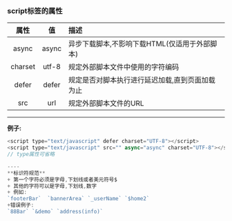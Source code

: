 ### script标签的属性  
属性 | 值 | 描述
:----:|:----:|:----
async | async | 异步下载脚本,不影响下载HTML(仅适用于外部脚本)
charset |utf-8 | 规定外部脚本文件中使用的字符编码
defer | defer | 规定是否对脚本执行进行延迟加载,直到页面加载为止
src | url |规定外部脚本文件的URL
----
**例子:**
```javascript
<script type="text/javascript" defer charset="UTF-8"></script>
<script type="text/javascript" src="" async="async" charset="UTF-8"></script>
// type属性可省略

----
**标识符规范**  
+ 第一个字符必须是字母,下划线或者美元符号$  
+ 其他的字符可以是字母,下划线,数字  
+ 例如:
`footerBar`  `bannerArea` `_userName` `$home2`
+错误例子:
`88Bar` `&demo` `address(info)`